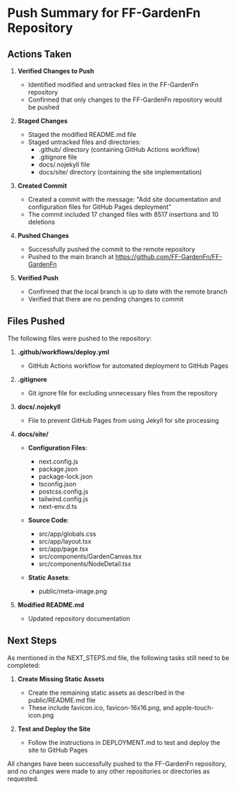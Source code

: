 # Push Summary for FF-GardenFn Repository

## Actions Taken

1. **Verified Changes to Push**
   - Identified modified and untracked files in the FF-GardenFn repository
   - Confirmed that only changes to the FF-GardenFn repository would be pushed

2. **Staged Changes**
   - Staged the modified README.md file
   - Staged untracked files and directories:
     - .github/ directory (containing GitHub Actions workflow)
     - .gitignore file
     - docs/.nojekyll file
     - docs/site/ directory (containing the site implementation)

3. **Created Commit**
   - Created a commit with the message: "Add site documentation and configuration files for GitHub Pages deployment"
   - The commit included 17 changed files with 8517 insertions and 10 deletions

4. **Pushed Changes**
   - Successfully pushed the commit to the remote repository
   - Pushed to the main branch at https://github.com/FF-GardenFn/FF-GardenFn

5. **Verified Push**
   - Confirmed that the local branch is up to date with the remote branch
   - Verified that there are no pending changes to commit

## Files Pushed

The following files were pushed to the repository:

1. **.github/workflows/deploy.yml**
   - GitHub Actions workflow for automated deployment to GitHub Pages

2. **.gitignore**
   - Git ignore file for excluding unnecessary files from the repository

3. **docs/.nojekyll**
   - File to prevent GitHub Pages from using Jekyll for site processing

4. **docs/site/**
   - **Configuration Files**:
     - next.config.js
     - package.json
     - package-lock.json
     - tsconfig.json
     - postcss.config.js
     - tailwind.config.js
     - next-env.d.ts
   
   - **Source Code**:
     - src/app/globals.css
     - src/app/layout.tsx
     - src/app/page.tsx
     - src/components/GardenCanvas.tsx
     - src/components/NodeDetail.tsx
   
   - **Static Assets**:
     - public/meta-image.png

5. **Modified README.md**
   - Updated repository documentation

## Next Steps

As mentioned in the NEXT_STEPS.md file, the following tasks still need to be completed:

1. **Create Missing Static Assets**
   - Create the remaining static assets as described in the public/README.md file
   - These include favicon.ico, favicon-16x16.png, and apple-touch-icon.png

2. **Test and Deploy the Site**
   - Follow the instructions in DEPLOYMENT.md to test and deploy the site to GitHub Pages

All changes have been successfully pushed to the FF-GardenFn repository, and no changes were made to any other repositories or directories as requested.